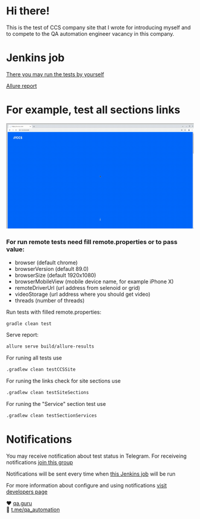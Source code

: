 # Hi there!
This is the test of CCS company site that I wrote for introducing myself and to compete to the QA automation engineer vacancy in this company.

# Jenkins job
<a target="_blank" href="https://jenkins.autotests.cloud/job/C12-Snark-CCS_site_test/">There you may run the tests by yourself</a>

<a target="_blank" href="https://jenkins.autotests.cloud/job/C12-Snark-CCS_site_test/allure/">Allure report</a>

# For example, test all sections links

<p><img src="src/test/resources/img/CCS.gif" alt="Здесь должна быть картинка"></p>

### For run remote tests need fill remote.properties or to pass value:

* browser (default chrome)
* browserVersion (default 89.0)
* browserSize (default 1920x1080)
* browserMobileView (mobile device name, for example iPhone X)
* remoteDriverUrl (url address from selenoid or grid)
* videoStorage (url address where you should get video)
* threads (number of threads)


Run tests with filled remote.properties:
```bash
gradle clean test
```

Serve report:
```bash
allure serve build/allure-results
```

For runing all tests use
```bash
.gradlew clean testCCSSite
``` 

For runing the links check for site sections use
```bash
.gradlew clean testSiteSections
```

For runing the "Service" section test use
```bash
.gradlew clean testSectionServices
```

# Notifications

You may receive notification about test status in Telegram.
For receiveing notifications <a target="_blank" href="https://t.me/+riUIEOt4kjswODYy">join this group</a>

Notifications will be sent every time when <a target="_blank" href="https://jenkins.autotests.cloud/job/C12-Snark-CCS_site_test/">this Jenkins job</a> will be run

For more information about configure and using notifications <a target="_blank" href="https://github.com/qa-guru/allure-notifications">visit developers page</a>

:heart: <a target="_blank" href="https://qa.guru">qa.guru</a><br/>
:blue_heart: <a target="_blank" href="https://t.me/qa_automation">t.me/qa_automation</a>
